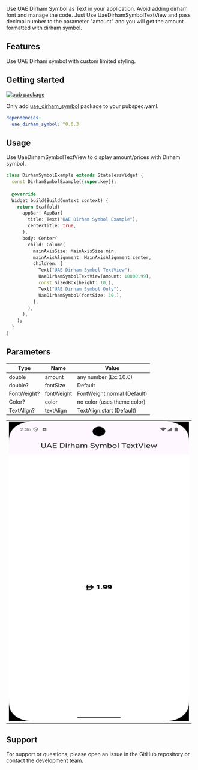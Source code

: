Use UAE Dirham Symbol as Text in your application. Avoid adding dirham font and manage the code. Just Use UaeDirhamSymbolTextView and pass decimal number to the parameter "amount" and you will get the amount formatted with dirham symbol.

## Features

Use UAE Dirham symbol with custom limited styling.

## Getting started

[![pub package](https://pub.dev/static/img/pub-dev-logo-2x.png?hash=umitaheu8hl7gd3mineshk2koqfngugi)](https://pub.dev/packages/uae_dirham_symbol)

Only add [uae_dirham_symbol](https://pub.dev/packages/uae_dirham_symbol) package to your pubspec.yaml.

```yaml
dependencies:
  uae_dirham_symbol: ^0.0.3
```

## Usage

Use UaeDirhamSymbolTextView to display amount/prices with Dirham symbol.

```dart
class DirhamSymbolExample extends StatelessWidget {
  const DirhamSymbolExample({super.key});

  @override
  Widget build(BuildContext context) {
    return Scaffold(
      appBar: AppBar(
        title: Text("UAE Dirham Symbol Example"),
        centerTitle: true,
      ),
      body: Center(
        child: Column(
          mainAxisSize: MainAxisSize.min,
          mainAxisAlignment: MainAxisAlignment.center,
          children: [
            Text("UAE Dirham Symbol TextView"),
            UaeDirhamSymbolTextView(amount: 10000.99),
            const SizedBox(height: 10,),
            Text("UAE Dirham Symbol Only"),
            UaeDirhamSymbol(fontSize: 30,),
          ],
        ),
      ),
    );
  }
}
```

## Parameters

| Type        | Name       | Value                       |  
|-------------|------------|-----------------------------|
| double      | amount     | any number (Ex: 10.0)       |  
| double?     | fontSize   | Default                     |  
| FontWeight? | fontWeight | FontWeight.normal (Default) |  
| Color?      | color      | no color (uses theme color) |  
| TextAlign?  | textAlign  | TextAlign.start (Default)   |

<table>
<td>
<img src="https://raw.githubusercontent.com/abqamar/uae_dirham_symbol/refs/heads/main/screenshots/preview.png", alt="", height="800px", width="480px"/>
</td>
</table>

## Support

For support or questions, please open an issue in the GitHub repository or contact the development team.
